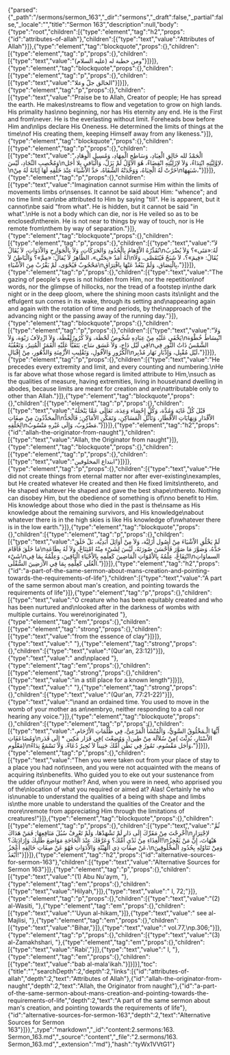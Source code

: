 {"parsed":{"_path":"/sermons/sermon_163","_dir":"sermons","_draft":false,"_partial":false,"_locale":"","title":"Sermon 163","description":null,"body":{"type":"root","children":[{"type":"element","tag":"h2","props":{"id":"attributes-of-allah"},"children":[{"type":"text","value":"Attributes of Allah"}]},{"type":"element","tag":"blockquote","props":{},"children":[{"type":"element","tag":"p","props":{},"children":[{"type":"text","value":"ومن خطبة له (عليه السلام)"}]}]},{"type":"element","tag":"blockquote","props":{},"children":[{"type":"element","tag":"p","props":{},"children":[{"type":"text","value":"الخالق جلّ وعلا"}]}]},{"type":"element","tag":"p","props":{},"children":[{"type":"text","value":"Praise be to Allah, Creator of people; He has spread the earth. He makes\nstreams to flow and vegetation to grow on high lands. His primality has\nno beginning, nor has His eternity any end. He is the First and from\never. He is the everlasting without limit. Foreheads bow before Him and\nlips declare His Oneness. He determined the limits of things at the time\nof His creating them, keeping Himself away from any likeness."}]},{"type":"element","tag":"blockquote","props":{},"children":[{"type":"element","tag":"p","props":{},"children":[{"type":"text","value":"الْحَمْدُ لله خَالِقِ الْعِبَادِ، وَسَاطِحِ الْمِهَادِ، وَمُسِيلِ الْوِهَادِ، وَمُخْصِبِ النِّجَادِ، لَيْسَ\nلاِوَّلِيَّتِهِ ابْتِدَاءٌ، وَلاَ لاِزَلِيَّتِهِ انْقِضَاءٌ، هُوَ الاَوَّلُ لَمْ يَزَلْ، وَالْبَاقي بِلا أَجَل،\nخَرَّتْ لَهُ الْجِبَاهُ، وَوَحَّدَتْهُ الشِّفَاهُ، حَدَّ الاْشْيَاءَ عِنْدَ خَلْقِهِ لَهَا إبَانَةً لَهُ مِنْ\nشَبَهِهَا،"}]}]},{"type":"element","tag":"p","props":{},"children":[{"type":"text","value":"Imagination cannot surmise Him within the limits of movements limbs or\nsenses. It cannot be said about Him: \"whence\"; and no time limit can\nbe attributed to Him by saying \"till\". He is apparent, but it cannot\nbe said \"from what\". He is hidden, but it cannot be said \"in what\".\nHe is not a body which can die, nor is He veiled so as to be enclosed\ntherein. He is not near to things by way of touch, nor is He remote from\nthem by way of separation."}]},{"type":"element","tag":"blockquote","props":{},"children":[{"type":"element","tag":"p","props":{},"children":[{"type":"text","value":"لاَ تُقَدِّرُهُ الاْوْهامُ بِالْحُدُودِ وَالحَرَكَاتِ، وَلاَ بِالْجَوَارِحِ وَالاْدَوَاتِ، لاَ يُقَالُ\nلَهُ:«مَتَى»؟ وَلاَ يُضْرَبُ لَهُ أَمَدٌ «بِحَتَّى»، الظَّاهِرُ لاَ يُقالُ: «مِمَّ»؟ وَالْبَاطِنُ لاَ\nيُقَالُ: «فِيمَ»؟، لاَ شَبَحٌ فَيُتَقَصَّى، وَلاَ مَحْجُوبٌ فَيُحْوَى، لَمْ يَقْرُبْ مِنَ الاْشْيَاءِ\nبِالْتِصَاق، وَلَمْ يَبْعُدْ عَنْهَا بِافْتِرَاق،"}]}]},{"type":"element","tag":"p","props":{},"children":[{"type":"text","value":"The gazing of people's eyes is not hidden from Him, nor the repetition\nof words, nor the glimpse of hillocks, nor the tread of a footstep in\nthe dark night or in the deep gloom, where the shining moon casts its\nlight and the effulgent sun comes in its wake, through its setting and\nappearing again and again with the rotation of time and periods, by the\napproach of the advancing night or the passing away of the running day."}]},{"type":"element","tag":"blockquote","props":{},"children":[{"type":"element","tag":"p","props":{},"children":[{"type":"text","value":"وَلاَ يَخْفَى عَلَيْهِ مِنْ عِبَادِهِ شُخُوصُ لَحْظَة، وَلاَ كُرُورُلَفْظَة، وَلاَ ازْدِلاَفُ رَبْوَة، وَلاَ\nانْبِسَاطُ خُطْوَة فِي لَيْل دَاج، وَلاَ غَسَق سَاج، يَتَفَيَّأُ عَلَيْهِ الْقَمَرُ الْمُنِيرُ، وَتَعْقُبُهُ\nالشَّمْسُ ذَاتُ النُّورِ فِي الْكُرُورِ وَالاْفُولِ، وَتَقْلِيبِ الاْزْمِنَةِ وَالدُّهُورِ، مِنْ إِقْبَالِ\nلَيْل مُقْبِل، وَإِدْبَارِ نَهَار مُدْبِر،"}]}]},{"type":"element","tag":"p","props":{},"children":[{"type":"text","value":"He precedes every extremity and limit, and every counting and numbering.\nHe is far above what those whose regard is limited attribute to Him,\nsuch as the qualities of measure, having extremities, living in house\nand dwelling in abodes, because limits are meant for creation and are\nattributable only to other than Allah."}]},{"type":"element","tag":"blockquote","props":{},"children":[{"type":"element","tag":"p","props":{},"children":[{"type":"text","value":"قَبْلَ كُلِّ غَايَة وَمُدَّة، وَكُلِّ إِحْصَاء وَعِدَة، تَعَالَى عَمَّا يَنْحَلُهُ الْمحَدِّدُونَ مِنْ صِفَاتِ\nالاْقْدَارِ وَنِهَايَاتِ الاْقْطَارِ، وَتَأَثُّلِ الْمَسَاكِنِ، وَتَمَكُّنِ الاْمَاكِنِ; فَالْحَدُّ لِخَلْقِهِ\nمَضْرُوبٌ، وَإِلَى غَيْرهِ مَنْسُوبٌ."}]}]},{"type":"element","tag":"h2","props":{"id":"allah-the-originator-from-naught"},"children":[{"type":"text","value":"Allah, the Originator from naught"}]},{"type":"element","tag":"blockquote","props":{},"children":[{"type":"element","tag":"p","props":{},"children":[{"type":"text","value":"ابتداع المخلوقين"}]}]},{"type":"element","tag":"p","props":{},"children":[{"type":"text","value":"He did not create things from eternal matter nor after ever-existing\nexamples, but He created whatever He created and then He fixed limits\nthereto, and He shaped whatever He shaped and gave the best shape\nthereto. Nothing can disobey Him, but the obedience of something is of\nno benefit to Him. His knowledge about those who died in the past is the\nsame as His knowledge about the remaining survivors, and His knowledge\nabout whatever there is in the high skies is like His knowledge of\nwhatever there is in the low earth."}]},{"type":"element","tag":"blockquote","props":{},"children":[{"type":"element","tag":"p","props":{},"children":[{"type":"text","value":"لَمْ يَخْلُقِ الاْشْيَاءَ مِنْ أُصُول أَزَلِيَّة، وَلاَ مِنْ أَوَائِلَ أَبَدِيَّة، بَلْ خَلَقَ مَا خَلَقَ فَأَقَامَ\nحَدَّهُ، وَصَوَّرَ مَا صَوَّرَ فَأَحْسَنَ صُورَتَهُ، لَيْسَ لِشَيْء مِنْهُ امْتِنَاعٌ، وَلاَ لَهُ بِطَاعَةِ شَيْء\nانْتِفَاعٌ، عِلْمُهُ بِالاْمْوَاتِ الْمَاضِينَ كَعِلْمِهِ بِالاْحْيَاءِ الْبَاقِينَ، وَعِلْمُهُ بِمَا فِي\nالسماوَاتِ الْعُلَى كَعِلْمِهِ بِمَا فِي الاْرَضِينَ السُّفْلَى."}]}]},{"type":"element","tag":"h2","props":{"id":"a-part-of-the-same-sermon-about-mans-creation-and-pointing-towards-the-requirements-of-life"},"children":[{"type":"text","value":"A part of the same sermon about man's creation, and pointing towards the requirements of life"}]},{"type":"element","tag":"p","props":{},"children":[{"type":"text","value":"O creature who has been equitably created and who has been nurtured and\nlooked after in the darkness of wombs with multiple curtains. You were\noriginated "},{"type":"element","tag":"em","props":{},"children":[{"type":"element","tag":"strong","props":{},"children":[{"type":"text","value":"from the essence of clay"}]}]},{"type":"text","value":" "},{"type":"element","tag":"strong","props":{},"children":[{"type":"text","value":"(Qur'an, 23:12)"}]},{"type":"text","value":" and\nplaced "},{"type":"element","tag":"em","props":{},"children":[{"type":"element","tag":"strong","props":{},"children":[{"type":"text","value":"in a still place for a known length"}]}]},{"type":"text","value":" "},{"type":"element","tag":"strong","props":{},"children":[{"type":"text","value":"(Qur'an, 77:21-22)"}]},{"type":"text","value":"\nand an ordained time. You used to move in the womb of your mother as an\nembryo, neither responding to a call nor hearing any voice."}]},{"type":"element","tag":"blockquote","props":{},"children":[{"type":"element","tag":"p","props":{},"children":[{"type":"text","value":"أَيُّهَا الْـمَخْلُوقُ السَّوِيُّ، وَالْمُنْشَأُ الْمَرْعِىُّ، فِي ظُلُمَاتِ الاْرْحَامِ، وَمُضَاعَفَاتِ\nالاْسْتَارِ، بُدِئْتَ )مِنْ سُلاَلَة مِنْ طِين(، وَوُضِعْتَ )فِي قَرَار مَكِين * إِلَى قَدَر مَعْلُوم)\nوَأَجَل مَقْسُوم، تَمُورُ فِي بَطْنِ أُمِّكَ جَنِيناً لاَ تُحِيرُ دُعَاءً، وَلاَ تَسْمَعُ نِدَاءً،"}]}]},{"type":"element","tag":"p","props":{},"children":[{"type":"text","value":"Then you were taken out from your place of stay to a place you had not\nseen, and you were not acquainted with the means of acquiring its\nbenefits. Who guided you to eke out your sustenance from the udder of\nyour mother? And, when you were in need, who apprised you of the\nlocation of what you required or aimed at? Alas! Certainly he who is\nunable to understand the qualities of a being with shape and limbs is\nthe more unable to understand the qualities of the Creator and the more\nremote from appreciating Him through the limitations of creatures!"}]},{"type":"element","tag":"blockquote","props":{},"children":[{"type":"element","tag":"p","props":{},"children":[{"type":"text","value":"ثُمَّ أُخْرِجْتَ مِنْ مَقَرِّكَ إِلَى دَار لَمْ تَشْهَدْهَا، وَلَمْ تَعْرِفْ سُبُلَ مَنَافِعِهَا; فَمَنْ هَدَاكَ\nلاِجْتِرَارِ الْغِذَاءِ مِنْ ثَدْيِ أُمِّكَ؟ وَعَرَّفَكَ عِنْدَ الْحَاجَةِ مَوَاضِعَ طَلَبِكَ وَإِرَادَتِكَ؟!\nهَيْهَاتَ، إِنَّ مَنْ يَعْجِزُ عَنْ صِفَاتِ ذِي الْهَيْئَةِ وَالاْدَوَاتِ فَهُوَ عَنْ صِفَاتِ خَالِقِهِ أَعْجَزُ،\nوَمِنْ تَنَاوُلِهِ بِحُدُودِ الْمخْلُوقِينَ أَبْعَدُ!"}]}]},{"type":"element","tag":"h2","props":{"id":"alternative-sources-for-sermon-163"},"children":[{"type":"text","value":"Alternative Sources for Sermon 163"}]},{"type":"element","tag":"p","props":{},"children":[{"type":"text","value":"(1) Abu Nu'aym, "},{"type":"element","tag":"em","props":{},"children":[{"type":"text","value":"Hilyah,"}]},{"type":"text","value":" I, 72;"}]},{"type":"element","tag":"p","props":{},"children":[{"type":"text","value":"(2) al-Wasiti, "},{"type":"element","tag":"em","props":{},"children":[{"type":"text","value":"'Uyun al-hikam,"}]},{"type":"text","value":" see al-Majlisi, "},{"type":"element","tag":"em","props":{},"children":[{"type":"text","value":"Bihar,"}]},{"type":"text","value":" vol.77,\np.306;"}]},{"type":"element","tag":"p","props":{},"children":[{"type":"text","value":"(3) al-Zamakhshari, "},{"type":"element","tag":"em","props":{},"children":[{"type":"text","value":"Rabi',"}]},{"type":"text","value":" I, "},{"type":"element","tag":"em","props":{},"children":[{"type":"text","value":"bab al-mala'ikah."}]}]}],"toc":{"title":"","searchDepth":2,"depth":2,"links":[{"id":"attributes-of-allah","depth":2,"text":"Attributes of Allah"},{"id":"allah-the-originator-from-naught","depth":2,"text":"Allah, the Originator from naught"},{"id":"a-part-of-the-same-sermon-about-mans-creation-and-pointing-towards-the-requirements-of-life","depth":2,"text":"A part of the same sermon about man's creation, and pointing towards the requirements of life"},{"id":"alternative-sources-for-sermon-163","depth":2,"text":"Alternative Sources for Sermon 163"}]}},"_type":"markdown","_id":"content:2.sermons:163. Sermon_163.md","_source":"content","_file":"2.sermons/163. Sermon_163.md","_extension":"md"},"hash":"tyWx1VVtG1"}